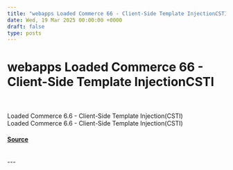 ```yaml
---
title: "webapps Loaded Commerce 66 - Client-Side Template InjectionCSTI"
date: Wed, 19 Mar 2025 00:00:00 +0000
draft: false
type: posts
---
```

# webapps Loaded Commerce 66 - Client-Side Template InjectionCSTI

<br/>

<br/>
Loaded Commerce 6.6 - Client-Side Template Injection(CSTI)
<br/>
Loaded Commerce 6.6 - Client-Side Template Injection(CSTI)

#### [Source](https://www.exploit-db.com/exploits/52084)

<br/>
---
